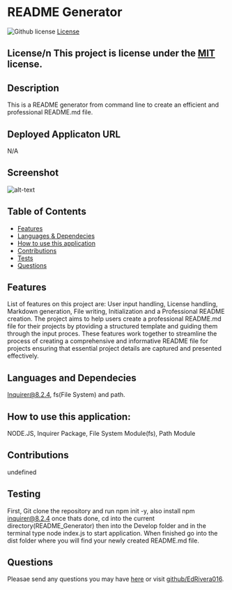 # README Generator
![Github license](https://img.shields.io/badge/license-MIT-blue.svg)
[License](https://choosealicense.com/licenses/MIT/)
## License/n This project is license under the [MIT](https://choosealicense.com/licenses/MIT/) license.
## Description
This is a README generator from command line to create an efficient and professional README.md file.
## Deployed Applicaton URL
N/A
## Screenshot
![alt-text]((../utils/img/code-screenshot.png))
## Table of Contents
* [Features](#features)
* [Languages & Dependecies](#languagesanddependecies)
* [How to use this application](#Howtousethisapplication)
* [Contributions](#contributions)
* [Tests](#tests)
* [Questions](#questions)
## Features
List of features on this project are: User input handling, License handling, Markdown generation, File writing, Initialization and a Professional README creation. The project aims to help users create a professional README.md file for their projects by ptoviding a structured template and guiding them through the input proces. These features work together to streamline the process of creating a comprehensive and informative README file for projects ensuring that essential project details are captured and presented effectively.
## Languages and Dependecies
Inquirer@8.2.4, fs(File System) and path.
## How to use this application:
NODE.JS, Inquirer Package, File System Module(fs), Path Module
## Contributions
undefined
## Testing
First, Git clone the repository and run npm init -y, also install npm inquirer@8.2.4 once thats done, cd into the current directory(README_Generator) then into the Develop folder and in the terminal type node index.js to start application. When finished go into the dist folder where you will find your newly created README.md file.
## Questions
Pleasae send any questions you may have [here](mailto:edwinrivera016@outlook.com?subject=[Github]%20Dev%20Connect) or visit [github/EdRivera016](https://github.comEdRivera016).

